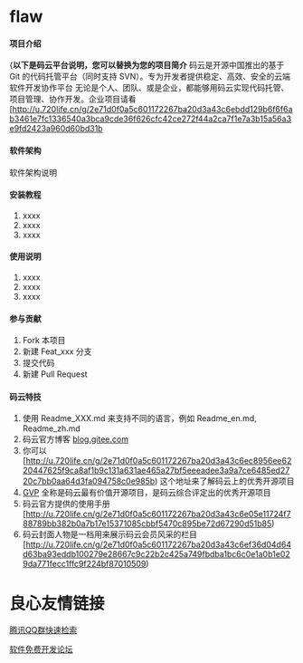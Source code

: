 # flaw

#### 项目介绍
{**以下是码云平台说明，您可以替换为您的项目简介**
码云是开源中国推出的基于 Git 的代码托管平台（同时支持 SVN）。专为开发者提供稳定、高效、安全的云端软件开发协作平台
无论是个人、团队、或是企业，都能够用码云实现代码托管、项目管理、协作开发。企业项目请看 [http://u.720life.cn/g/2e71d0f0a5c601172267ba20d3a43c6ebdd129b6f6f6ab3461e7fc1336540a3bca9cde36f626cfc42ce272f44a2ca7f1e7a3b15a56a3e9fd2423a960d60bd31b 

#### 软件架构
软件架构说明


#### 安装教程

1. xxxx
2. xxxx
3. xxxx

#### 使用说明

1. xxxx
2. xxxx
3. xxxx

#### 参与贡献

1. Fork 本项目
2. 新建 Feat_xxx 分支
3. 提交代码
4. 新建 Pull Request


#### 码云特技

1. 使用 Readme\_XXX.md 来支持不同的语言，例如 Readme\_en.md, Readme\_zh.md
2. 码云官方博客 [blog.gitee.com](http://u.720life.cn/g/4d9d51ba66eeb41dfb9759648c593bf554785fd0e6ab49d2f13e98afcb69bbc7) 
3. 你可以 [http://u.720life.cn/g/2e71d0f0a5c601172267ba20d3a43c6ec8956ee6220447625f9ca8af1b9c131a631ae465a27bf5eeeadee3a9a7ce6485ed2720c7bb0aa64d3fa094758c0e985b)  这个地址来了解码云上的优秀开源项目
4. [GVP](http://u.720life.cn/g/2e71d0f0a5c601172267ba20d3a43c6eb5ad9b84ebe402667383e4a11c785b2d)  全称是码云最有价值开源项目，是码云综合评定出的优秀开源项目
5. 码云官方提供的使用手册 [http://u.720life.cn/g/2e71d0f0a5c601172267ba20d3a43c6e05e11724f788789bb382b0a7b17e15371085cbbf5470c895be72d67290d51b85) 
6. 码云封面人物是一档用来展示码云会员风采的栏目 [http://u.720life.cn/g/2e71d0f0a5c601172267ba20d3a43c6ef36d04d64d63ba93eddb100279e28667c9c22b2c425a749fbdba1bc6c0e1a0b1e029da771fecc1ffc9f224bf87010509) 


 # 良心友情链接

[腾讯QQ群快速检索](http://u.720life.cn/s/8cf73f7c)

[软件免费开发论坛](http://u.720life.cn/s/bbb01dc0)